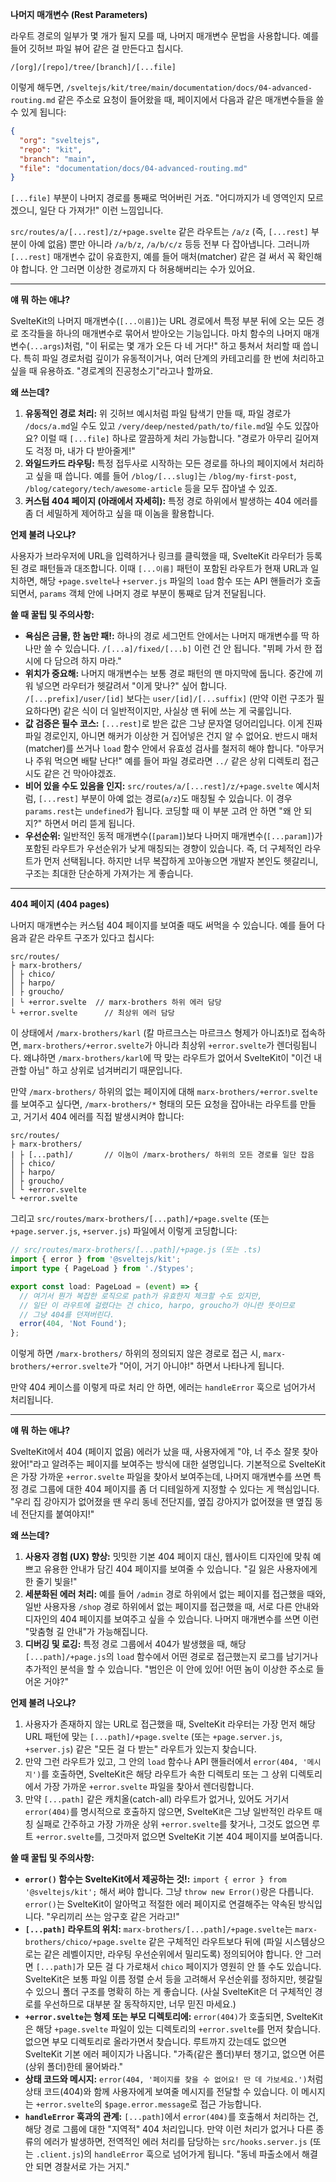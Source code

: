 **나머지 매개변수 (Rest Parameters)**

라우트 경로의 일부가 몇 개가 될지 모를 때, 나머지 매개변수 문법을 사용합니다. 예를 들어 깃허브 파일 뷰어 같은 걸 만든다고 칩시다.

`/[org]/[repo]/tree/[branch]/[...file]`

이렇게 해두면, `/sveltejs/kit/tree/main/documentation/docs/04-advanced-routing.md` 같은 주소로 요청이 들어왔을 때, 페이지에서 다음과 같은 매개변수들을 쓸 수 있게 됩니다:

```json
{
  "org": "sveltejs",
  "repo": "kit",
  "branch": "main",
  "file": "documentation/docs/04-advanced-routing.md"
}
```

`[...file]` 부분이 나머지 경로를 통째로 먹어버린 거죠. "어디까지가 네 영역인지 모르겠으니, 일단 다 가져가!" 이런 느낌입니다.

`src/routes/a/[...rest]/z/+page.svelte` 같은 라우트는 `/a/z` (즉, `[...rest]` 부분이 아예 없음) 뿐만 아니라 `/a/b/z`, `/a/b/c/z` 등등 전부 다 잡아냅니다. 그러니까 `[...rest]` 매개변수 값이 유효한지, 예를 들어 매처(matcher) 같은 걸 써서 꼭 확인해야 합니다. 안 그러면 이상한 경로까지 다 허용해버리는 수가 있어요.

---

**얘 뭐 하는 애냐?**

SvelteKit의 나머지 매개변수(`[...이름]`)는 URL 경로에서 특정 부분 뒤에 오는 모든 경로 조각들을 하나의 매개변수로 묶어서 받아오는 기능입니다. 마치 함수의 나머지 매개변수(`...args`)처럼, "이 뒤로는 몇 개가 오든 다 네 거다!" 하고 퉁쳐서 처리할 때 씁니다. 특히 파일 경로처럼 깊이가 유동적이거나, 여러 단계의 카테고리를 한 번에 처리하고 싶을 때 유용하죠. "경로계의 진공청소기"라고나 할까요.

**왜 쓰는데?**

1.  **유동적인 경로 처리:** 위 깃허브 예시처럼 파일 탐색기 만들 때, 파일 경로가 `/docs/a.md`일 수도 있고 `/very/deep/nested/path/to/file.md`일 수도 있잖아요? 이럴 때 `[...file]` 하나로 깔끔하게 처리 가능합니다. "경로가 아무리 길어져도 걱정 마, 내가 다 받아줄게!"
2.  **와일드카드 라우팅:** 특정 접두사로 시작하는 모든 경로를 하나의 페이지에서 처리하고 싶을 때 씁니다. 예를 들어 `/blog/[...slug]`는 `/blog/my-first-post`, `/blog/category/tech/awesome-article` 등을 모두 잡아낼 수 있죠.
3.  **커스텀 404 페이지 (아래에서 자세히):** 특정 경로 하위에서 발생하는 404 에러를 좀 더 세밀하게 제어하고 싶을 때 이놈을 활용합니다.

**언제 불려 나오냐?**

사용자가 브라우저에 URL을 입력하거나 링크를 클릭했을 때, SvelteKit 라우터가 등록된 경로 패턴들과 대조합니다. 이때 `[...이름]` 패턴이 포함된 라우트가 현재 URL과 일치하면, 해당 `+page.svelte`나 `+server.js` 파일의 `load` 함수 또는 API 핸들러가 호출되면서, `params` 객체 안에 나머지 경로 부분이 통째로 담겨 전달됩니다.

**쓸 때 꿀팁 및 주의사항:**

*   **욕심은 금물, 한 놈만 패!:** 하나의 경로 세그먼트 안에서는 나머지 매개변수를 딱 하나만 쓸 수 있습니다. `/[...a]/fixed/[...b]` 이런 건 안 됩니다. "뷔페 가서 한 접시에 다 담으려 하지 마라."
*   **위치가 중요해:** 나머지 매개변수는 보통 경로 패턴의 맨 마지막에 둡니다. 중간에 끼워 넣으면 라우터가 헷갈려서 "이게 맞나?" 싶어 합니다. `/[...prefix]/user/[id]` 보다는 `user/[id]/[...suffix]` (만약 이런 구조가 필요하다면) 같은 식이 더 일반적이지만, 사실상 맨 뒤에 쓰는 게 국룰입니다.
*   **값 검증은 필수 코스:** `[...rest]`로 받은 값은 그냥 문자열 덩어리입니다. 이게 진짜 파일 경로인지, 아니면 해커가 이상한 거 집어넣은 건지 알 수 없어요. 반드시 매처(matcher)를 쓰거나 `load` 함수 안에서 유효성 검사를 철저히 해야 합니다. "아무거나 주워 먹으면 배탈 난다!" 예를 들어 파일 경로라면 `../` 같은 상위 디렉토리 접근 시도 같은 건 막아야겠죠.
*   **비어 있을 수도 있음을 인지:** `src/routes/a/[...rest]/z/+page.svelte` 예시처럼, `[...rest]` 부분이 아예 없는 경로(`a/z`)도 매칭될 수 있습니다. 이 경우 `params.rest`는 `undefined`가 됩니다. 코딩할 때 이 부분 고려 안 하면 "왜 안 되지?" 하면서 머리 뜯게 됩니다.
*   **우선순위:** 일반적인 동적 매개변수(`[param]`)보다 나머지 매개변수(`[...param]`)가 포함된 라우트가 우선순위가 낮게 매칭되는 경향이 있습니다. 즉, 더 구체적인 라우트가 먼저 선택됩니다. 하지만 너무 복잡하게 꼬아놓으면 개발자 본인도 헷갈리니, 구조는 최대한 단순하게 가져가는 게 좋습니다.

---

**404 페이지 (404 pages)**

나머지 매개변수는 커스텀 404 페이지를 보여줄 때도 써먹을 수 있습니다. 예를 들어 다음과 같은 라우트 구조가 있다고 칩시다:

```
src/routes/
├ marx-brothers/
│ ├ chico/
│ ├ harpo/
│ ├ groucho/
│ └ +error.svelte  // marx-brothers 하위 에러 담당
└ +error.svelte      // 최상위 에러 담당
```

이 상태에서 `/marx-brothers/karl` (칼 마르크스는 마르크스 형제가 아니죠!)로 접속하면, `marx-brothers/+error.svelte`가 아니라 최상위 `+error.svelte`가 렌더링됩니다. 왜냐하면 `/marx-brothers/karl`에 딱 맞는 라우트가 없어서 SvelteKit이 "이건 내 관할 아님" 하고 상위로 넘겨버리기 때문입니다.

만약 `/marx-brothers/` 하위의 없는 페이지에 대해 `marx-brothers/+error.svelte`를 보여주고 싶다면, `/marx-brothers/*` 형태의 모든 요청을 잡아내는 라우트를 만들고, 거기서 404 에러를 직접 발생시켜야 합니다:

```
src/routes/
├ marx-brothers/
| ├ [...path]/       // 이놈이 /marx-brothers/ 하위의 모든 경로를 일단 잡음
│ ├ chico/
│ ├ harpo/
│ ├ groucho/
│ └ +error.svelte
└ +error.svelte
```

그리고 `src/routes/marx-brothers/[...path]/+page.svelte` (또는 `+page.server.js`, `+server.js`) 파일에서 이렇게 코딩합니다:

```typescript
// src/routes/marx-brothers/[...path]/+page.js (또는 .ts)
import { error } from '@sveltejs/kit';
import type { PageLoad } from './$types';

export const load: PageLoad = (event) => {
  // 여기서 뭔가 복잡한 로직으로 path가 유효한지 체크할 수도 있지만,
  // 일단 이 라우트에 걸렸다는 건 chico, harpo, groucho가 아니란 뜻이므로
  // 그냥 404를 던져버린다.
  error(404, 'Not Found');
};
```

이렇게 하면 `/marx-brothers/` 하위의 정의되지 않은 경로로 접근 시, `marx-brothers/+error.svelte`가 "어이, 거기 아니야!" 하면서 나타나게 됩니다.

만약 404 케이스를 이렇게 따로 처리 안 하면, 에러는 `handleError` 훅으로 넘어가서 처리됩니다.

---

**얘 뭐 하는 애냐?**

SvelteKit에서 404 (페이지 없음) 에러가 났을 때, 사용자에게 "야, 너 주소 잘못 찾아왔어!"라고 알려주는 페이지를 보여주는 방식에 대한 설명입니다. 기본적으로 SvelteKit은 가장 가까운 `+error.svelte` 파일을 찾아서 보여주는데, 나머지 매개변수를 쓰면 특정 경로 그룹에 대한 404 페이지를 좀 더 디테일하게 지정할 수 있다는 게 핵심입니다. "우리 집 강아지가 없어졌을 땐 우리 동네 전단지를, 옆집 강아지가 없어졌을 땐 옆집 동네 전단지를 붙여야지!"

**왜 쓰는데?**

1.  **사용자 경험 (UX) 향상:** 밋밋한 기본 404 페이지 대신, 웹사이트 디자인에 맞춰 예쁘고 유용한 안내가 담긴 404 페이지를 보여줄 수 있습니다. "길 잃은 사용자에게 한 줄기 빛을!"
2.  **세분화된 에러 처리:** 예를 들어 `/admin` 경로 하위에서 없는 페이지를 접근했을 때와, 일반 사용자용 `/shop` 경로 하위에서 없는 페이지를 접근했을 때, 서로 다른 안내와 디자인의 404 페이지를 보여주고 싶을 수 있습니다. 나머지 매개변수를 쓰면 이런 "맞춤형 길 안내"가 가능해집니다.
3.  **디버깅 및 로깅:** 특정 경로 그룹에서 404가 발생했을 때, 해당 `[...path]/+page.js`의 `load` 함수에서 어떤 경로로 접근했는지 로그를 남기거나 추가적인 분석을 할 수 있습니다. "범인은 이 안에 있어! 어떤 놈이 이상한 주소로 들어온 거야?"

**언제 불려 나오냐?**

1.  사용자가 존재하지 않는 URL로 접근했을 때, SvelteKit 라우터는 가장 먼저 해당 URL 패턴에 맞는 `[...path]/+page.svelte` (또는 `+page.server.js`, `+server.js`) 같은 "모든 걸 다 받는" 라우트가 있는지 찾습니다.
2.  만약 그런 라우트가 있고, 그 안의 `load` 함수나 API 핸들러에서 `error(404, '메시지')`를 호출하면, SvelteKit은 해당 라우트가 속한 디렉토리 또는 그 상위 디렉토리에서 가장 가까운 `+error.svelte` 파일을 찾아서 렌더링합니다.
3.  만약 `[...path]` 같은 캐치올(catch-all) 라우트가 없거나, 있어도 거기서 `error(404)`를 명시적으로 호출하지 않으면, SvelteKit은 그냥 일반적인 라우트 매칭 실패로 간주하고 가장 가까운 상위 `+error.svelte`를 찾거나, 그것도 없으면 루트 `+error.svelte`를, 그것마저 없으면 SvelteKit 기본 404 페이지를 보여줍니다.

**쓸 때 꿀팁 및 주의사항:**

*   **`error()` 함수는 SvelteKit에서 제공하는 것!:** `import { error } from '@sveltejs/kit';` 해서 써야 합니다. 그냥 `throw new Error()`랑은 다릅니다. `error()`는 SvelteKit이 알아먹고 적절한 에러 페이지로 연결해주는 약속된 방식입니다. "우리끼리 쓰는 암구호 같은 거라고!"
*   **`[...path]` 라우트의 위치:** `marx-brothers/[...path]/+page.svelte`는 `marx-brothers/chico/+page.svelte` 같은 구체적인 라우트보다 뒤에 (파일 시스템상으로는 같은 레벨이지만, 라우팅 우선순위에서 밀리도록) 정의되어야 합니다. 안 그러면 `[...path]`가 모든 걸 다 가로채서 `chico` 페이지가 영원히 안 뜰 수도 있습니다. SvelteKit은 보통 파일 이름 정렬 순서 등을 고려해서 우선순위를 정하지만, 헷갈릴 수 있으니 폴더 구조를 명확히 하는 게 좋습니다. (사실 SvelteKit은 더 구체적인 경로를 우선하므로 대부분 잘 동작하지만, 너무 믿진 마세요.)
*   **`+error.svelte`는 형제 또는 부모 디렉토리에:** `error(404)`가 호출되면, SvelteKit은 해당 `+page.svelte` 파일이 있는 디렉토리의 `+error.svelte`를 먼저 찾습니다. 없으면 부모 디렉토리로 올라가면서 찾습니다. 루트까지 갔는데도 없으면 SvelteKit 기본 에러 페이지가 나옵니다. "가족(같은 폴더)부터 챙기고, 없으면 어른(상위 폴더)한테 물어봐라."
*   **상태 코드와 메시지:** `error(404, '페이지를 찾을 수 없어요! 딴 데 가보세요.')`처럼 상태 코드(404)와 함께 사용자에게 보여줄 메시지를 전달할 수 있습니다. 이 메시지는 `+error.svelte`의 `$page.error.message`로 접근 가능합니다.
*   **`handleError` 훅과의 관계:** `[...path]`에서 `error(404)`를 호출해서 처리하는 건, 해당 경로 그룹에 대한 "지역적" 404 처리입니다. 만약 이런 처리가 없거나 다른 종류의 에러가 발생하면, 전역적인 에러 처리를 담당하는 `src/hooks.server.js` (또는 `.client.js`)의 `handleError` 훅으로 넘어가게 됩니다. "동네 파출소에서 해결 안 되면 경찰서로 가는 거지."